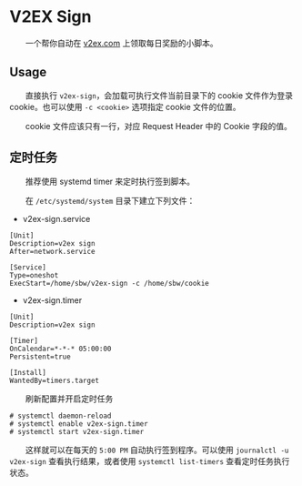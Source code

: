 # V2EX Sign
　　一个帮你自动在 [v2ex.com](https://www.v2ex.com/) 上领取每日奖励的小脚本。

## Usage
　　直接执行 `v2ex-sign`，会加载可执行文件当前目录下的 cookie 文件作为登录 cookie。也可以使用 `-c <cookie>` 选项指定 cookie 文件的位置。

　　cookie 文件应该只有一行，对应 Request Header 中的 Cookie 字段的值。

## 定时任务
　　推荐使用 systemd timer 来定时执行签到脚本。

　　在 `/etc/systemd/system` 目录下建立下列文件：

- v2ex-sign.service
```
[Unit]
Description=v2ex sign
After=network.service

[Service]
Type=oneshot
ExecStart=/home/sbw/v2ex-sign -c /home/sbw/cookie
```

- v2ex-sign.timer
```
[Unit]
Description=v2ex sign

[Timer]
OnCalendar=*-*-* 05:00:00
Persistent=true

[Install]
WantedBy=timers.target
```

　　刷新配置并开启定时任务
```
# systemctl daemon-reload
# systemctl enable v2ex-sign.timer
# systemctl start v2ex-sign.timer
```

　　这样就可以在每天的 `5:00 PM` 自动执行签到程序。可以使用 `journalctl -u v2ex-sign` 查看执行结果，或者使用 `systemctl list-timers` 查看定时任务执行状态。